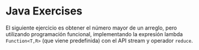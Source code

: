 # Java Exercises

El siguiente ejercicio es obtener el número mayor de un arreglo, pero utilizando programación funcional, implementando la expresión lambda `Function<T,R>` (que viene predefinida) con el API stream y operador `reduce`.